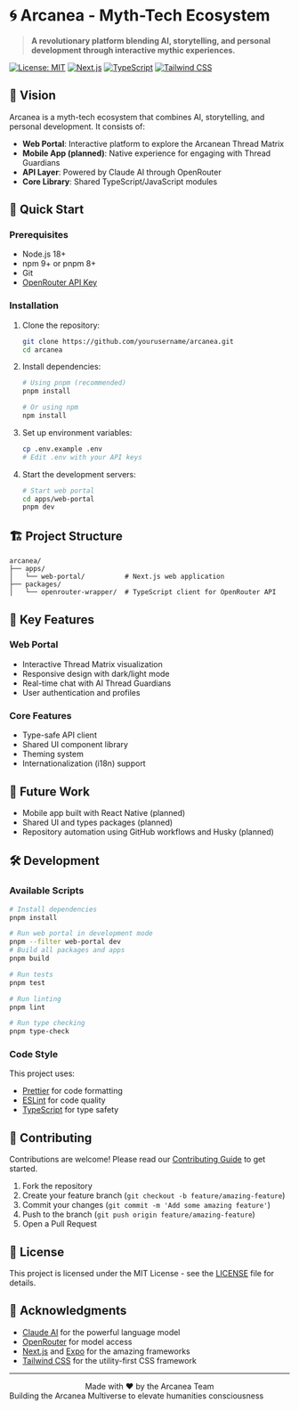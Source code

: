 # 🌀 Arcanea - Myth-Tech Ecosystem

> **A revolutionary platform blending AI, storytelling, and personal development through interactive mythic experiences.**

[![License: MIT](https://img.shields.io/badge/License-MIT-yellow.svg)](https://opensource.org/licenses/MIT)
[![Next.js](https://img.shields.io/badge/Next.js-000000?style=flat&logo=nextdotjs&logoColor=white)](https://nextjs.org/)
[![TypeScript](https://img.shields.io/badge/TypeScript-007ACC?style=flat&logo=typescript&logoColor=white)](https://www.typescriptlang.org/)
[![Tailwind CSS](https://img.shields.io/badge/Tailwind_CSS-38B2AC?style=flat&logo=tailwind-css&logoColor=white)](https://tailwindcss.com/)

## 🌟 Vision

Arcanea is a myth-tech ecosystem that combines AI, storytelling, and personal development. It consists of:

- **Web Portal**: Interactive platform to explore the Arcanean Thread Matrix
- **Mobile App (planned)**: Native experience for engaging with Thread Guardians
- **API Layer**: Powered by Claude AI through OpenRouter
- **Core Library**: Shared TypeScript/JavaScript modules

## 🚀 Quick Start

### Prerequisites

- Node.js 18+
- npm 9+ or pnpm 8+
- Git
- [OpenRouter API Key](https://openrouter.ai/)

### Installation

1. Clone the repository:
   ```bash
   git clone https://github.com/yourusername/arcanea.git
   cd arcanea
   ```

2. Install dependencies:
   ```bash
   # Using pnpm (recommended)
   pnpm install
   
   # Or using npm
   npm install
   ```

3. Set up environment variables:
   ```bash
   cp .env.example .env
   # Edit .env with your API keys
   ```

4. Start the development servers:
   ```bash
   # Start web portal
   cd apps/web-portal
   pnpm dev
   
   ```

## 🏗 Project Structure

```
arcanea/
├── apps/
│   └── web-portal/          # Next.js web application
├── packages/
│   └── openrouter-wrapper/  # TypeScript client for OpenRouter API
```

## 🧩 Key Features
### Web Portal
- Interactive Thread Matrix visualization
- Responsive design with dark/light mode
- Real-time chat with AI Thread Guardians
- User authentication and profiles
### Core Features
- Type-safe API client
- Shared UI component library
- Theming system
- Internationalization (i18n) support
## 🔮 Future Work

- Mobile app built with React Native (planned)
- Shared UI and types packages (planned)
- Repository automation using GitHub workflows and Husky (planned)

## 🛠 Development
### Available Scripts

```bash
# Install dependencies
pnpm install

# Run web portal in development mode
pnpm --filter web-portal dev
# Build all packages and apps
pnpm build

# Run tests
pnpm test

# Run linting
pnpm lint

# Run type checking
pnpm type-check
```

### Code Style

This project uses:
- [Prettier](https://prettier.io/) for code formatting
- [ESLint](https://eslint.org/) for code quality
- [TypeScript](https://www.typescriptlang.org/) for type safety

## 🤝 Contributing

Contributions are welcome! Please read our [Contributing Guide](CONTRIBUTING.md) to get started.

1. Fork the repository
2. Create your feature branch (`git checkout -b feature/amazing-feature`)
3. Commit your changes (`git commit -m 'Add some amazing feature'`)
4. Push to the branch (`git push origin feature/amazing-feature`)
5. Open a Pull Request

## 📄 License

This project is licensed under the MIT License - see the [LICENSE](LICENSE) file for details.

## 🙏 Acknowledgments

- [Claude AI](https://www.anthropic.com/) for the powerful language model
- [OpenRouter](https://openrouter.ai/) for model access
- [Next.js](https://nextjs.org/) and [Expo](https://expo.dev/) for the amazing frameworks
- [Tailwind CSS](https://tailwindcss.com/) for the utility-first CSS framework

---

<div align="center">
  Made with ❤️ by the Arcanea Team
</div>
Building the Arcanea Multiverse to elevate humanities consciousness 
